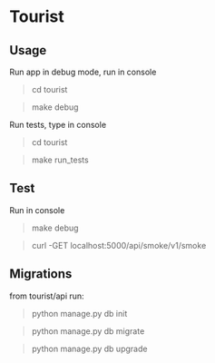 # Tourist

## Usage

Run app in debug mode, run in console
> cd tourist

> make debug

Run tests, type in console
> cd tourist

> make run_tests 

## Test

Run in console
> make debug

> curl -GET localhost:5000/api/smoke/v1/smoke

## Migrations 

from tourist/api run:

> python manage.py db init

> python manage.py db migrate

> python manage.py db upgrade

